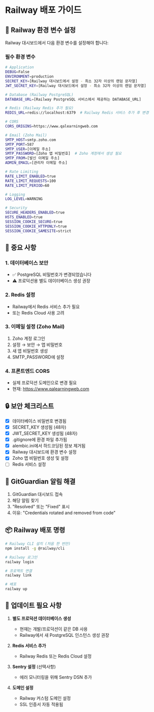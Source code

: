 # Railway 배포 가이드

## 🚀 Railway 환경 변수 설정

Railway 대시보드에서 다음 환경 변수를 설정해야 합니다:

### 필수 환경 변수

```bash
# Application
DEBUG=False
ENVIRONMENT=production
SECRET_KEY=[Railway 대시보드에서 설정 - 최소 32자 이상의 랜덤 문자열]
JWT_SECRET_KEY=[Railway 대시보드에서 설정 - 최소 32자 이상의 랜덤 문자열]

# Database (Railway PostgreSQL)
DATABASE_URL=[Railway PostgreSQL 서비스에서 제공하는 DATABASE_URL]

# Redis (Railway Redis 추가 필요)
REDIS_URL=redis://localhost:6379  # Railway Redis 서비스 추가 후 변경

# CORS
CORS_ORIGINS=https://www.qalearningweb.com

# Email (Zoho Mail)
SMTP_HOST=smtp.zoho.com
SMTP_PORT=587
SMTP_USER=[이메일 주소]
SMTP_PASSWORD=[Zoho 앱 비밀번호]  # Zoho 계정에서 생성 필요
SMTP_FROM=[발신 이메일 주소]
ADMIN_EMAIL=[관리자 이메일 주소]

# Rate Limiting
RATE_LIMIT_ENABLED=true
RATE_LIMIT_REQUESTS=100
RATE_LIMIT_PERIOD=60

# Logging
LOG_LEVEL=WARNING

# Security
SECURE_HEADERS_ENABLED=true
HSTS_ENABLED=true
SESSION_COOKIE_SECURE=true
SESSION_COOKIE_HTTPONLY=true
SESSION_COOKIE_SAMESITE=strict
```

## 📝 중요 사항

### 1. 데이터베이스 보안
- ✅ PostgreSQL 비밀번호가 변경되었습니다
- ⚠️ 프로덕션용 별도 데이터베이스 생성 권장

### 2. Redis 설정
- Railway에서 Redis 서비스 추가 필요
- 또는 Redis Cloud 사용 고려

### 3. 이메일 설정 (Zoho Mail)
1. Zoho 계정 로그인
2. 설정 → 보안 → 앱 비밀번호
3. 새 앱 비밀번호 생성
4. SMTP_PASSWORD에 설정

### 4. 프론트엔드 CORS
- 실제 프로덕션 도메인으로 변경 필요
- 현재: https://www.qalearningweb.com

## 🔒 보안 체크리스트

- [x] 데이터베이스 비밀번호 변경됨
- [x] SECRET_KEY 생성됨 (48자)
- [x] JWT_SECRET_KEY 생성됨 (48자)
- [x] .gitignore에 환경 파일 추가됨
- [x] alembic.ini에서 하드코딩된 정보 제거됨
- [x] Railway 대시보드에 환경 변수 설정
- [x] Zoho 앱 비밀번호 생성 및 설정
- [ ] Redis 서비스 설정

## 🚨 GitGuardian 알림 해결

1. GitGuardian 대시보드 접속
2. 해당 알림 찾기
3. "Resolved" 또는 "Fixed" 표시
4. 이유: "Credentials rotated and removed from code"

## 📦 Railway 배포 명령

```bash
# Railway CLI 설치 (처음 한 번만)
npm install -g @railway/cli

# Railway 로그인
railway login

# 프로젝트 연결
railway link

# 배포
railway up
```

## 🔄 업데이트 필요 사항

1. **별도 프로덕션 데이터베이스 생성**
   - 현재는 개발/프로덕션이 같은 DB 사용
   - Railway에서 새 PostgreSQL 인스턴스 생성 권장

2. **Redis 서비스 추가**
   - Railway Redis 또는 Redis Cloud 설정

3. **Sentry 설정** (선택사항)
   - 에러 모니터링을 위해 Sentry DSN 추가

4. **도메인 설정**
   - Railway 커스텀 도메인 설정
   - SSL 인증서 자동 적용됨